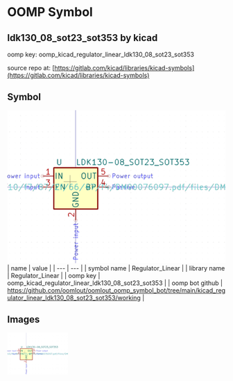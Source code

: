 # OOMP Symbol  
## ldk130_08_sot23_sot353  by kicad  
  
oomp key: oomp_kicad_regulator_linear_ldk130_08_sot23_sot353  
  
source repo at: [https://gitlab.com/kicad/libraries/kicad-symbols](https://gitlab.com/kicad/libraries/kicad-symbols)  
## Symbol  
  
[![working.png](working_600.png)](working.png)  
| name | value | 
| --- | --- | 
| symbol name | Regulator_Linear | 
| library name | Regulator_Linear | 
| oomp key | oomp_kicad_regulator_linear_ldk130_08_sot23_sot353 | 
| oomp bot github | https://github.com/oomlout/oomlout_oomp_symbol_bot/tree/main/kicad_regulator_linear_ldk130_08_sot23_sot353/working | 
## Images  
  
[![working.png](working_140.png)](working.png)  
